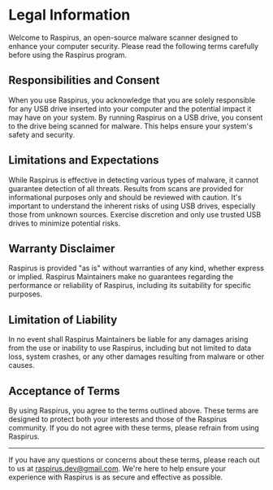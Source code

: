 # Legal Information

Welcome to Raspirus, an open-source malware scanner designed to enhance your computer security. Please read the following terms carefully before using the Raspirus program.

## Responsibilities and Consent

When you use Raspirus, you acknowledge that you are solely responsible for any USB drive inserted into your computer and the potential impact it may have on your system. By running Raspirus on a USB drive, you consent to the drive being scanned for malware. This helps ensure your system's safety and security.

## Limitations and Expectations

While Raspirus is effective in detecting various types of malware, it cannot guarantee detection of all threats. Results from scans are provided for informational purposes only and should be reviewed with caution. It's important to understand the inherent risks of using USB drives, especially those from unknown sources. Exercise discretion and only use trusted USB drives to minimize potential risks.

## Warranty Disclaimer

Raspirus is provided "as is" without warranties of any kind, whether express or implied. Raspirus Maintainers make no guarantees regarding the performance or reliability of Raspirus, including its suitability for specific purposes. 

## Limitation of Liability

In no event shall Raspirus Maintainers be liable for any damages arising from the use or inability to use Raspirus, including but not limited to data loss, system crashes, or any other damages resulting from malware or other causes.

## Acceptance of Terms

By using Raspirus, you agree to the terms outlined above. These terms are designed to protect both your interests and those of the Raspirus community. If you do not agree with these terms, please refrain from using Raspirus.

---

If you have any questions or concerns about these terms, please reach out to us at [raspirus.dev@gmail.com](mailto:raspirus.dev@gmail.com). We're here to help ensure your experience with Raspirus is as secure and effective as possible.
